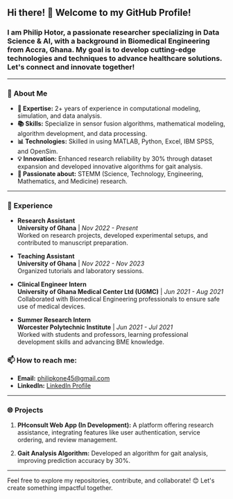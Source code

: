 
## Hi there! 👋 Welcome to my GitHub Profile! 

### I am Philip Hotor, a passionate researcher specializing in **Data Science & AI**, with a background in **Biomedical Engineering** from Accra, Ghana. My goal is to develop cutting-edge technologies and techniques to advance healthcare solutions. Let's connect and innovate together!

---

### 🔭 **About Me**
- **🌱 Expertise:** 2+ years of experience in computational modeling, simulation, and data analysis.
- **📚 Skills:** Specialize in sensor fusion algorithms, mathematical modeling, algorithm development, and data processing.
- **📊 Technologies:** Skilled in using MATLAB, Python, Excel, IBM SPSS, and OpenSim.
- **💡 Innovation:** Enhanced research reliability by 30% through dataset expansion and developed innovative algorithms for gait analysis.
- **🎯 Passionate about:** STEMM (Science, Technology, Engineering, Mathematics, and Medicine) research.

---

<!--### 🛠️ **Tech Stack**
- **Programming Languages:** 
  - Python
  - MATLAB
  - Simulink
  - HTML/CSS/JavaScript (for web projects)
- **Tools & Platforms:**
  - Git & GitHub
  - Google Cloud Platform (GCP)
  - Firebase
  - OpenSim (for biomechanics)
  - IBM SPSS (data analysis)
  - Visual Studio Code
- **Frameworks:** 
  - Node.js & Express (for backend development)
  - Flutter (for mobile development)
  - HTML/CSS (for web apps)

----->

### 💼 **Experience**
- **Research Assistant**  
  **University of Ghana** | _Nov 2022 - Present_  
  Worked on research projects, developed experimental setups, and contributed to manuscript preparation.
  
- **Teaching Assistant**  
  **University of Ghana** | _Nov 2022 - Nov 2023_  
  Organized tutorials and laboratory sessions.

- **Clinical Engineer Intern**  
  **University of Ghana Medical Center Ltd (UGMC)** | _Jun 2021 - Aug 2021_  
  Collaborated with Biomedical Engineering professionals to ensure safe use of medical devices.

- **Summer Research Intern**  
  **Worcester Polytechnic Institute** | _Jun 2021 - Jul 2021_  
  Worked with students and professors, learning professional development skills and advancing BME knowledge.

<!-----

-### 📜 **Certifications**
- **Google Cloud Platform
- **Data Science**
- **Simulink**
- **GitHub Tutorials**
- **Introduction to Data Studio**

----->

### 📫 **How to reach me:**
- **Email:** [philipkone45@gmail.com](mailto:philipkone45@gmail.com)
- **LinkedIn:** [LinkedIn Profile](https://www.linkedin.com/in/philip-kone/)
<!--- **Portfolio:** [Portfolio Website](https://sites.google.com/view/photorportfolio/home)-->

---

### 🌐 **Projects** 
1. **PHconsult Web App (In Development):** A platform offering research assistance, integrating features like user authentication, service ordering, and review management. <!--Built with HTML, CSS, Node.js, and Firebase.-->
   
2. **Gait Analysis Algorithm:** Developed an algorithm for gait analysis, improving prediction accuracy by 30%.

---

Feel free to explore my repositories, contribute, and collaborate! 😊 Let's create something impactful together.

<!--
**PhilipKone/PhilipKone** is a ✨ _special_ ✨ repository because its `README.md` (this file) appears on your GitHub profile.

Here are some ideas to get you started:

- 🔭 I’m currently working on ...
- 🌱 I’m currently learning ...
- 👯 I’m looking to collaborate on ...
- 🤔 I’m looking for help with ...
- 💬 Ask me about ...
- 📫 How to reach me: ...
- 😄 Pronouns: ...
- ⚡ Fun fact: ...
-->

